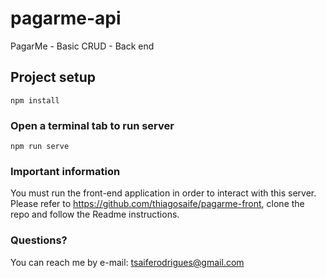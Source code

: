 # pagarme-api
PagarMe - Basic CRUD - Back end

## Project setup
```
npm install
```

### Open a terminal tab to run server
```
npm run serve
```

### Important information
You must run the front-end application in order to interact with this server.
Please refer to https://github.com/thiagosaife/pagarme-front, clone the repo and follow the Readme instructions.

### Questions?
You can reach me by e-mail: <tsaiferodrigues@gmail.com>